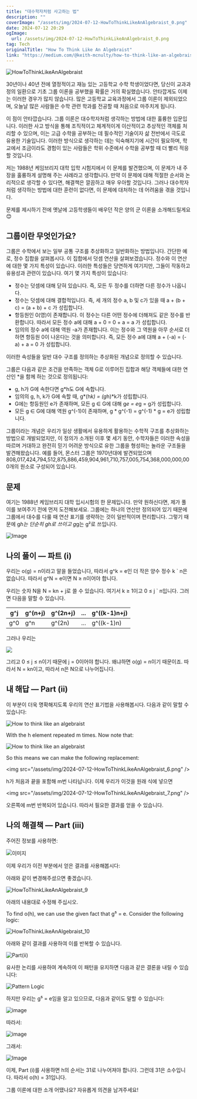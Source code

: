 ```yaml
---
title: "대수학자처럼 사고하는 법"
description: ""
coverImage: "/assets/img/2024-07-12-HowToThinkLikeAnAlgebraist_0.png"
date: 2024-07-12 20:29
ogImage: 
  url: /assets/img/2024-07-12-HowToThinkLikeAnAlgebraist_0.png
tag: Tech
originalTitle: "How To Think Like An Algebraist"
link: "https://medium.com/@keith-mcnulty/how-to-think-like-an-algebraist-fb140abbb129"
---
```



![HowToThinkLikeAnAlgebraist](/assets/img/2024-07-12-HowToThinkLikeAnAlgebraist_0.png)

30년이나 40년 전에 열정적이고 재능 있는 고등학교 수학 학생이었다면, 당신이 교과과정의 일환으로 기초 그룹 이론을 공부했을 확률은 거의 확실했습니다. 안타깝게도 이제는 이러한 경우가 많지 않습니다. 많은 고등학교 교육과정에서 그룹 이론이 제외되었으며, 오늘날 많은 사람들은 수학 관련 학과를 전공할 때 처음으로 마주치게 됩니다.

이 점이 안타깝습니다. 그룹 이론은 대수학자처럼 생각하는 방법에 대한 훌륭한 입문입니다. 이러한 사고 방식을 통해 조직적이고 체계적이게 이산적이고 추상적인 객체를 처리할 수 있으며, 이는 고급 수학을 공부하는 데 필수적인 기술이자 삶 전반에서 극도로 유용한 기술입니다. 이러한 방식으로 생각하는 데는 익숙해지기에 시간이 필요하며, 학교에서 조금이라도 경험이 있는 사람들은 학위 수준에서 수학을 공부할 때 더 빨리 적응할 것입니다.

저는 1988년 케임브리지 대학 입학 시험지에서 이 문제를 발견했으며, 이 문제가 내 주장을 훌륭하게 설명해 주는 사례라고 생각합니다. 만약 이 문제에 대해 적절한 순서와 논리적으로 생각할 수 있다면, 해결책은 깔끔하고 매우 우아할 것입니다. 그러나 대수학자처럼 생각하는 방법에 대한 훈련이 없다면, 이 문제에 대처하는 데 어려움을 겪을 것입니다.

<div class="content-ad"></div>

문제를 제시하기 전에 옛날에 고등학생들이 배우던 작은 양의 군 이론을 소개해드릴게요 😊

## 그룹이란 무엇인가요?

그룹은 수학에서 보는 일부 공통 구조를 추상화하고 일반화하는 방법입니다. 간단한 예로, 정수 집합을 살펴봅시다. 이 집합에서 덧셈 연산을 살펴보겠습니다. 정수와 이 연산에 대한 몇 가지 특성이 있습니다. 이러한 특성들은 당연하게 여기지만, 그들이 작동하고 유용성과 관련이 있습니다. 여기 몇 가지 특성이 있습니다:

- 정수는 덧셈에 대해 닫혀 있습니다. 즉, 모든 두 정수를 더하면 다른 정수가 나옵니다.
- 정수는 덧셈에 대해 결합적입니다. 즉, 세 개의 정수 a, b 및 c가 있을 때 a + (b + c) = (a + b) + c 가 성립합니다.
- 항등원인 0(영)이 존재합니다. 이 정수는 다른 어떤 정수에 더해져도 같은 정수를 반환합니다. 따라서 모든 정수 a에 대해 a + 0 = 0 + a = a 가 성립합니다.
- 임의의 정수 a에 대해 역원 -a가 존재합니다. 이는 정수와 그 역원을 아무 순서로 더하면 항등원 0이 나온다는 것을 의미합니다. 즉, 모든 정수 a에 대해 a + (-a) = (-a) + a = 0 가 성립합니다.

<div class="content-ad"></div>

이러한 속성들을 일반 대수 구조를 정의하는 추상화된 개념으로 정의할 수 있습니다.

그룹은 다음과 같은 조건을 만족하는 객체 G로 이루어진 집합과 해당 객체들에 대한 연산인 *을 함께 하는 것으로 정의됩니다:

- g, h가 G에 속한다면 g*h도 G에 속합니다.
- 임의의 g, h, k가 G에 속할 때, g*(h*k) = (g*h)*k가 성립합니다.
- G에는 항등원인 e가 존재하며, 모든 g ∈ G에 대해 g*e = e*g = g가 성립합니다.
- 모든 g ∈ G에 대해 역원 g^(-1)이 존재하며, g * g^(-1) = g^(-1) * g = e가 성립합니다.

그룹이라는 개념은 우리가 일상 생활에서 유용하게 활용하는 수학적 구조를 추상화하는 방법으로 개발되었지만, 이 정의가 소개된 이후 몇 세기 동안, 수학자들은 이러한 속성을 따르며 거대하고 완전히 믿기 어려운 방식으로 유한 그룹을 형성하는 놀라운 구조들을 발견해왔습니다. 예를 들어, 몬스터 그룹은 1970년대에 발견되었으며 808,017,424,794,512,875,886,459,904,961,710,757,005,754,368,000,000,000개의 원소로 구성되어 있습니다.

<div class="content-ad"></div>

## 문제

여기는 1988년 케임브리지 대학 입시시험의 한 문제입니다. 만약 원하신다면, 제가 풀이를 보여주기 전에 먼저 도전해보세요. 그룹에는 하나의 연산만 정의되어 있기 때문에 그룹에서 대수를 다룰 때 연산 표기를 생략하는 것이 일반적이며 편리합니다. 그렇기 때문에 g*h는 단순히 gh로 쓰이고 g*g는 g²로 쓰입니다.

![Image](/assets/img/2024-07-12-HowToThinkLikeAnAlgebraist_1.png)

## 나의 풀이 — 파트 (i)

<div class="content-ad"></div>

우리는 o(g) = n이라고 말을 들었습니다, 따라서 g^k = e인 더 작은 양수 정수 k ` n은 없습니다. 따라서 g^N = e이면 N ≥ n이어야 합니다.

우리는 숫자 N을 N = kn + j로 쓸 수 있습니다. 여기서 k ≥ 1이고 0 ≤ j ` n입니다. 그러면 다음을 말할 수 있습니다.


| g^j      | g^(n+j)     | g^(2n+j)    | ... | g^((k-1)n+j) |
|----------|-------------|--------------|-----|---------------|
| g^0      | g^n         | g^(2n)       | ... | g^((k-1)n)   |


그러나 우리는

<div class="content-ad"></div>


<img src="/assets/img/2024-07-12-HowToThinkLikeAnAlgebraist_3.png" />

그리고 0 ≤ j ≤ n이기 때문에 j = 0이어야 합니다. 왜냐하면 o(g) = n이기 때문이죠. 따라서 N = kn이고, 따라서 n은 N으로 나누어집니다.

## 내 해답 — Part (ii)

이 부분이 더욱 명확해지도록 우리의 연산 표기법을 사용해봅시다. 다음과 같이 말할 수 있습니다:


<div class="content-ad"></div>


![How to think like an algebraist](/assets/img/2024-07-12-HowToThinkLikeAnAlgebraist_4.png)

With the h element repeated m times. Now note that:

![How to think like an algebraist](/assets/img/2024-07-12-HowToThinkLikeAnAlgebraist_5.png)

So this means we can make the following replacement:


<div class="content-ad"></div>

\<img src="/assets/img/2024-07-12-HowToThinkLikeAnAlgebraist_6.png" />

h가 처음과 끝을 포함해 m번 나타납니다. 이제 우리가 이것을 원래 식에 넣으면

\<img src="/assets/img/2024-07-12-HowToThinkLikeAnAlgebraist_7.png" />

오른쪽에 m번 반복되어 있습니다. 따라서 필요한 결과를 얻을 수 있습니다.

<div class="content-ad"></div>

## 나의 해결책 — Part (iii)

주어진 정보를 사용하면:

![이미지](/assets/img/2024-07-12-HowToThinkLikeAnAlgebraist_8.png)

이제 우리가 이전 부분에서 얻은 결과를 사용해봅시다:

<div class="content-ad"></div>

아래와 같이 변경해주셨으면 좋겠습니다.


![HowToThinkLikeAnAlgebraist_9](/assets/img/2024-07-12-HowToThinkLikeAnAlgebraist_9.png)

아래의 내용대로 수정해 주십시오.

To find o(h), we can use the given fact that g⁵ = e. Consider the following logic:

![HowToThinkLikeAnAlgebraist_10](/assets/img/2024-07-12-HowToThinkLikeAnAlgebraist_10.png)


<div class="content-ad"></div>

아래와 같이 결과를 사용하여 이를 반복할 수 있습니다. 


![Part(ii)](/assets/img/2024-07-12-HowToThinkLikeAnAlgebraist_11.png)


유사한 논리를 사용하여 계속하여 이 패턴을 유지하면 다음과 같은 결론을 내릴 수 있습니다: 


![Pattern Logic](/assets/img/2024-07-12-HowToThinkLikeAnAlgebraist_12.png)


<div class="content-ad"></div>

하지만 우리는 g⁵ = e임을 알고 있으므로, 다음과 같이도 말할 수 있습니다:

![image](/assets/img/2024-07-12-HowToThinkLikeAnAlgebraist_13.png)

따라서:

![image](/assets/img/2024-07-12-HowToThinkLikeAnAlgebraist_14.png)

<div class="content-ad"></div>

그래서:

![Image](/assets/img/2024-07-12-HowToThinkLikeAnAlgebraist_15.png)

이제, Part (i)를 사용하면 h의 순서는 31로 나누어져야 합니다. 그런데 31은 소수입니다. 따라서 o(h) = 31입니다.

그룹 이론에 대한 소개 어땠나요? 자유롭게 의견을 남겨주세요!